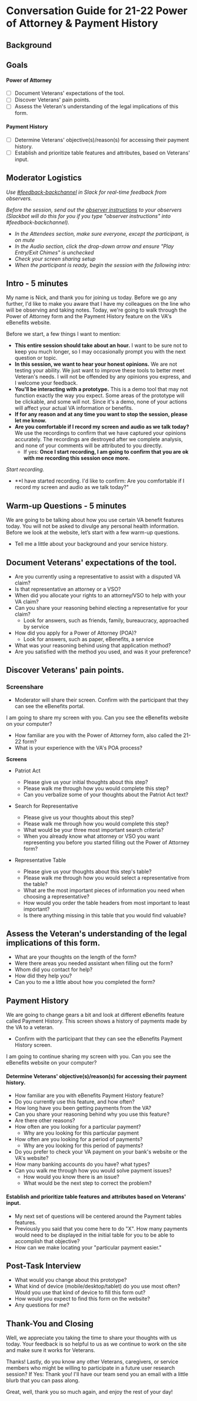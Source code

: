 # Conversation Guide for 21-22 Power of Attorney & Payment History 

## Background

## Goals
#### Power of Attorney
- [ ] Document Veterans' expectations of the tool.
- [ ] Discover Veterans' pain points.
- [ ] Assess the Veteran's understanding of the legal implications of this form.
#### Payment History
- [ ] Determine Veterans' objective(s)/reason(s) for accessing their payment history.
- [ ] Establish and prioritize table features and attributes, based on Veterans' input.

## Moderator Logistics

*Use [#feedback-backchannel](https://dsva.slack.com/messages/C40B45NJK/details/) in Slack for real-time feedback from observers.*

*Before the session, send out the [observer instructions](https://github.com/department-of-veterans-affairs/va.gov-team/blob/master/platform/research/during-research/howto-observer-instructions.md) to your observers (Slackbot will do this for you if you type "observer instructions" into #feedback-backchannel).*

- *In the Attendees section, make sure everyone, except the participant, is on mute*
- *In the Audio section, click the drop-down arrow and ensure "Play Entry/Exit Chimes" is unchecked*
- *Check your screen sharing setup*
- *When the participant is ready, begin the session with the following intro:*

## Intro - 5 minutes
My name is Nick, and thank you for joining us today.  Before we go any further, I'd like to make you aware that I have my colleagues on the line who will be observing and taking notes.  Today, we're going to walk through the Power of Attorney form and the Payment History feature on the VA's eBenefits website. 

Before we start, a few things I want to mention:

- **This entire session should take about an hour.** I want to be sure not to keep you much longer, so I may occasionally prompt you with the next question or topic.
- **In this session, we want to hear your honest opinions.** We are not testing your ability. We just want to improve these tools to better meet Veteran's needs. I will not be offended by any opinions you express, and I welcome your feedback.
- **You'll be interacting with a prototype.** This is a demo tool that may not function exactly the way you expect. Some areas of the prototype will be clickable, and some will not. Since it's a demo, none of your actions will affect your actual VA information or benefits.
- **If for any reason and at any time you want to stop the session, please let me know.** 
- **Are you comfortable if I record my screen and audio as we talk today?** We use the recordings to confirm that we have captured your opinions accurately. The recordings are destroyed after we complete analysis, and none of your comments will be attributed to you directly. 
    - If yes: **Once I start recording, I am going to confirm that you are ok with me recording this session once more.** 

*Start recording.*

- **I have started recording. I'd like to confirm: Are you comfortable if I record my screen and audio as we talk today?" 

## Warm-up Questions - 5 minutes

We are going to be talking about how you use certain VA benefit features today. You will not be asked to divulge any personal health information.  Before we look at the website, let’s start with a few warm-up questions.

- Tell me a little about your background and your service history.


## Document Veterans' expectations of the tool.
- Are you currently using a representative to assist with a disputed VA claim?
- Is that representative an attorney or a VSO?
- When did you allocate your rights to an attorney/VSO to help with your VA claim?
- Can you share your reasoning behind electing a representative for your claim?
    - Look for answers, such as friends, family, bureaucracy, approached by service
- How did you apply for a Power of Attorney (POA)? 
    - Look for answers, such as paper, eBenefits, a service
- What was your reasoning behind using that application method?
- Are you satisfied with the method you used, and was it your preference?

## Discover Veterans' pain points.
### Screenshare
- Moderator will share their screen. Confirm with the participant that they can see the eBenefits portal. 

I am going to share my screen with you. Can you see the eBenefits website on your computer?

- How familiar are you with the Power of Attorney form, also called the 21-22 form? 
- What is your experience with the VA's POA process?

**Screens**
- Patriot Act
  - Please give us your initial thoughts about this step?
  - Please walk me through how you would complete this step?
  - Can you verbalize some of your thoughts about the Patriot Act text?
    
- Search for Representative
  - Please give us your thoughts about this step?
  - Please walk me through how you would complete this step?
  - What would be your three most important search criteria?
  - When you already know what attorney or VSO you want representing you before you started filling out the Power of Attorney form?
      
- Representative Table
  - Please give us your thoughts about this step's table?
  - Please walk me through how you would select a representative from the table?
  - What are the most important pieces of information you need when choosing a representative?
  - How would you order the table headers from most important to least important?
  - Is there anything missing in this table that you would find valuable?
   
## Assess the Veteran's understanding of the legal implications of this form.
- What are your thoughts on the length of the form? 
- Were there areas you needed assistant when filling out the form?
- Whom did you contact for help?
- How did they help you?
- Can you to me a little about how you completed the form?  


## Payment History
We are going to change gears a bit and look at different eBenefits feature called Payment History. This screen shows a history of payments made by the VA to a veteran. 

- Confirm with the participant that they can see the eBenefits Payment History screen. 

I am going to continue sharing my screen with you. Can you see the eBenefits website on your computer?

#### Determine Veterans' objective(s)/reason(s) for accessing their payment history.
- How familiar are you with eBenefits Payment History feature?
- Do you currently use this feature, and how often?
- How long have you been getting payments from the VA?
- Can you share your reasoning behind why you use this feature?
- Are there other reasons?
- How often are you looking for a particular payment?
    - Why are you looking for this particular payment
- How often are you looking for a period of payments?
    - Why are you looking for this period of payments?
- Do you prefer to check your VA payment on your bank's website or the VA's website?
- How many banking accounts do you have? what types?
- Can you walk me through how you would solve payment issues?
    - How would you know there is an issue?
    - What would be the next step to correct the problem?

#### Establish and prioritize table features and attributes based on Veterans' input.
- My next set of questions will be centered around the Payment tables features.
- Previously you said that you come here to do "X". How many payments would need to be displayed in the initial table for you to be able to accomplish that objective? 
- How can we make locating your "particular payment easier."

## Post-Task Interview
- What would you change about this prototype?
- What kind of device (mobile/desktop/tablet) do you use most often? Would you use that kind of device to fill this form out?
- How would you expect to find this form on the website?
- Any questions for me? 

## Thank-You and Closing 

Well, we appreciate you taking the time to share your thoughts with us today. Your feedback is so helpful to us as we continue to work on the site and make sure it works for Veterans.

Thanks! Lastly, do you know any other Veterans, caregivers, or service members who might be willing to participate in a future user research session? 
    If Yes: Thank you! I'll have our team send you an email with a little blurb that you can pass along. 

Great, well, thank you so much again, and enjoy the rest of your day!
